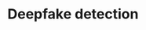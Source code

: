 ---
layout: page
title: Deepfake detection
description: Ensemble learning to detect Deepfake images
img: assets/img/deepfake.jpg
redirect: https://github.com/zk2487/Deepfake_Detection
importance: 1
category: work
---